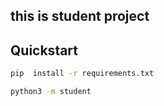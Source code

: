 ## this is student project

## Quickstart
```bash
pip  install -r requirements.txt

python3 -m student
```

